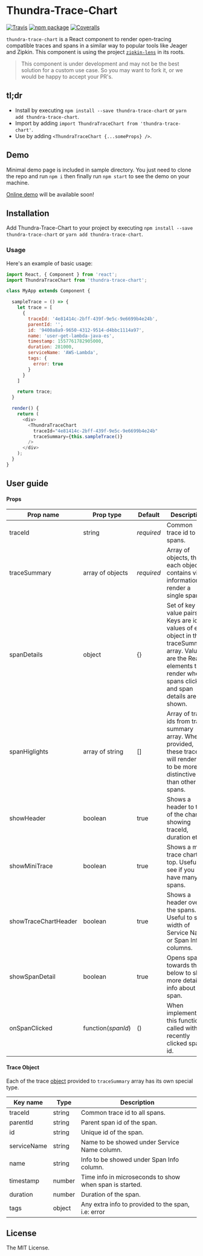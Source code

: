 # Thundra-Trace-Chart

[![Travis][build-badge]][build]
[![npm package][npm-badge]][npm]
[![Coveralls][coveralls-badge]][coveralls]

[build-badge]: https://img.shields.io/travis/user/repo/master.png?style=flat-square
[build]: https://travis-ci.org/user/repo

[npm-badge]: https://img.shields.io/npm/v/thundra-trace-chart.png?style=flat-square
[npm]: https://www.npmjs.org/package/thundra-trace-chart

[coveralls-badge]: https://img.shields.io/coveralls/user/repo/master.png?style=flat-square
[coveralls]: https://coveralls.io/github/user/repo

`thundra-trace-chart` is a React component to render open-tracing compatible traces and spans in a similar way to popular tools like Jeager and Zipkin. This component is using the project [`zipkin-lens`](https://github.com/apache/incubator-zipkin/tree/master/zipkin-lens) in its roots.

> This component is under development and may not be the best solution for a custom use case. So you may want to fork it, or we would be happy to accept your PR's.

## tl;dr

* Install by executing `npm install --save thundra-trace-chart` or `yarn add thundra-trace-chart`.
* Import by adding `import ThundraTraceChart from 'thundra-trace-chart'`.
* Use by adding `<ThundraTraceChart {...someProps} />`.

## Demo

Minimal demo page is included in sample directory. You just need to clone the repo and run `npm i` then finally run `npm start` to see the demo on your machine.

[Online demo]() will be available soon!

## Installation

Add Thundra-Trace-Chart to your project by executing `npm install --save thundra-trace-chart` or `yarn add thundra-trace-chart`.

### Usage

Here's an example of basic usage:

```js
import React, { Component } from 'react';
import ThundraTraceChart from 'thundra-trace-chart';

class MyApp extends Component {

  sampleTrace = () => {
    let trace = [
      {
        traceId: '4e81414c-2bff-439f-9e5c-9e6699b4e24b',
        parentId: '',
        id: '9400a8a9-9650-4312-9514-d4bbc1114a97',
        name: 'user-get-lambda-java-es',
        timestamp: 1557761782905000,
        duration: 281000,
        serviceName: 'AWS-Lambda',
        tags: {
          error: true
        }
      }
    ]

    return trace;
  }

  render() {
    return (
      <div>
        <ThundraTraceChart
          traceId="4e81414c-2bff-439f-9e5c-9e6699b4e24b"
          traceSummary={this.sampleTrace()}
        />
      </div>
    );
  }
}
```

## User guide

#### Props

|Prop name|Prop type|Default|Description|
|----|----|----|----|
|traceId|string|*required*|Common trace id to all spans.|
|traceSummary|array of objects|*required*|Array of objects, that each object contains vital information to render a single span.|
|spanDetails|object|{}|Set of key value pairs. Keys are id values of each object in the traceSummary array. Values are the React elements to render when spans clicked and span details are shown.|
|spanHiglights|array of string|[]|Array of trace ids from trace summary array. When provided, these traces will rendered to be more distinctive than other spans.|
|showHeader|boolean|true|Shows a header to top of the chart showing traceId, duration etc.|
|showMiniTrace|boolean|true|Shows a mini trace chart on top. Useful to see if you have many spans.|
|showTraceChartHeader|boolean|true|Shows a header over the spans. Useful to set width of Service Name or Span Info columns.|
|showSpanDetail|boolean|true|Opens spans towards the below to show more detailed info about that span.|
|onSpanClicked|function(*spanId*)|()|When implemented, this function is called with the recently clicked span's id.|

#### Trace Object 

Each of the trace [object](https://github.com/thundra-io/thundra-trace-chart/blob/master/demo/src/sampleTrace.js) provided to `traceSummary` array has its own special type.

|Key name|Type|Description|
|----|----|----|
|traceId|string|Common trace id to all spans.|
|parentId|string|Parent span id of the span.|
|id|string|Unique id of the span.|
|serviceName|string|Name to be showed under Service Name column.|
|name|string|Info to be showed under Span Info column.|
|timestamp|number|Time info in microseconds to show when span is started.|
|duration|number|Duration of the span.|
|tags|object|Any extra info to provided to the span, i.e: error|

## License

The MIT License.
